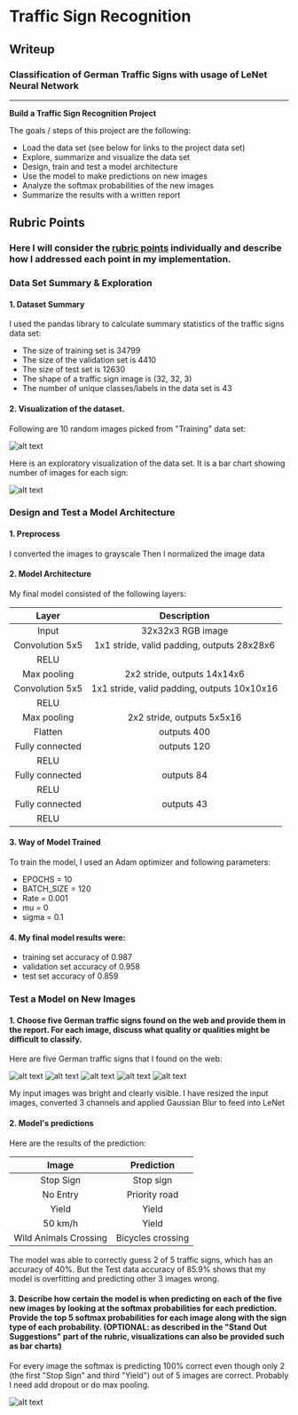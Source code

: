 # **Traffic Sign Recognition** 

## Writeup

### Classification of German Traffic Signs with usage of LeNet Neural Network

---

**Build a Traffic Sign Recognition Project**

The goals / steps of this project are the following:
* Load the data set (see below for links to the project data set)
* Explore, summarize and visualize the data set
* Design, train and test a model architecture
* Use the model to make predictions on new images
* Analyze the softmax probabilities of the new images
* Summarize the results with a written report


[//]: # (Image References)

[image1]: ./Data_Images/Image1.png "Visualization Data Random Images"
[image2]: ./Data_Images/Image2.png "Visualization Data Bar Chart"
[image3]: ./Data_Images/Image3.png "German Traffic Signs from Web"
[image4]: ./Web_Test_Images/No_Entry.jfif "No_Entry"
[image5]: ./Web_Test_Images/SpeedLimit_50.jfif "SpeedLimit_50"
[image6]: ./Web_Test_Images/Stop_Sign.jfif "Stop_Sign"
[image7]: ./Web_Test_Images/WildAnimalCrossing_Sign.jfif "WildAnimalCrossing_Sign"
[image8]: ./Web_Test_Images/Yield_Sign.jfif "Yield_Sign"
[image9]: ./Data_Images/Image4.png "Softmax Probabilities"

## Rubric Points
### Here I will consider the [rubric points](https://review.udacity.com/#!/rubrics/481/view) individually and describe how I addressed each point in my implementation.  

### Data Set Summary & Exploration

#### 1. Dataset Summary

I used the pandas library to calculate summary statistics of the traffic
signs data set:

* The size of training set is 34799
* The size of the validation set is 4410
* The size of test set is 12630
* The shape of a traffic sign image is (32, 32, 3)
* The number of unique classes/labels in the data set is 43

#### 2. Visualization of the dataset.

Following are 10 random images picked from "Training" data set:

![alt text][image1]

Here is an exploratory visualization of the data set. It is a bar chart showing number of images for each sign:

![alt text][image2]

### Design and Test a Model Architecture

#### 1. Preprocess

I converted the images to grayscale
Then I normalized the image data


#### 2. Model Architecture 

My final model consisted of the following layers:

| Layer         		|     Description	        					| 
|:---------------------:|:---------------------------------------------:| 
| Input         		| 32x32x3 RGB image   							| 
| Convolution 5x5     	| 1x1 stride, valid padding, outputs 28x28x6 	|
| RELU					|												|
| Max pooling	      	| 2x2 stride, outputs 14x14x6 					|
| Convolution 5x5	    | 1x1 stride, valid padding, outputs 10x10x16	|
| RELU					|												|
| Max pooling	      	| 2x2 stride, outputs 5x5x16 					|
| Flatten	        	| outputs 400 									|
| Fully connected		| outputs 120  									|
| RELU					|												|
| Fully connected		| outputs 84  									|
| RELU					|												|
| Fully connected		| outputs 43  									|
| RELU					|												|
 


#### 3. Way of Model Trained
To train the model, I used an Adam optimizer and following parameters:

* EPOCHS = 10
* BATCH_SIZE = 120
* Rate = 0.001
* mu = 0
* sigma = 0.1


#### 4. My final model results were:

* training set accuracy of 0.987
* validation set accuracy of 0.958
* test set accuracy of 0.859


### Test a Model on New Images

#### 1. Choose five German traffic signs found on the web and provide them in the report. For each image, discuss what quality or qualities might be difficult to classify.

Here are five German traffic signs that I found on the web:

![alt text][image4] ![alt text][image5]
![alt text][image6] ![alt text][image7]
![alt text][image8]

My input images was bright and clearly visible. I have resized the input images, converted 3 channels and applied Gaussian Blur to feed into LeNet


#### 2. Model's predictions 

Here are the results of the prediction:

| Image			        |     Prediction	        					| 
|:---------------------:|:---------------------------------------------:| 
| Stop Sign      		| Stop sign   									| 
| No Entry     			| Priority road									|
| Yield					| Yield											|
| 50 km/h	      		| Yield							 				|
| Wild Animals Crossing | Bicycles crossing								|


The model was able to correctly guess 2 of 5 traffic signs, which has an accuracy of 40%. But the Test data accuracy of 85.9% shows that my model is overfitting and predicting other 3 images wrong.

#### 3. Describe how certain the model is when predicting on each of the five new images by looking at the softmax probabilities for each prediction. Provide the top 5 softmax probabilities for each image along with the sign type of each probability. (OPTIONAL: as described in the "Stand Out Suggestions" part of the rubric, visualizations can also be provided such as bar charts)

For every image the softmax is predicting 100% correct even though only 2 (the first "Stop Sign" and third "Yield") out of 5 images are correct. Probably I need add dropout or do max pooling.

![alt text][image9]